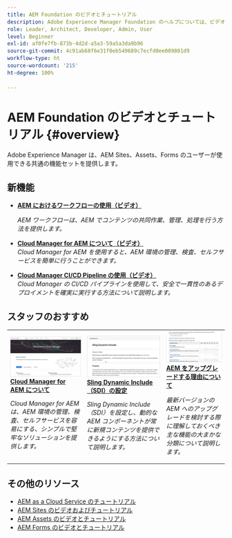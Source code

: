```yaml
---
title: AEM Foundation のビデオとチュートリアル
description: Adobe Experience Manager Foundation のヘルプについては、ビデオとチュートリアルをご覧ください。
role: Leader, Architect, Developer, Admin, User
level: Beginner
exl-id: af0fe7fb-873b-4d2d-a5a3-59a5a3da9b96
source-git-commit: 4c91ab68f6e31f0eb549689c7ecfd0ee009801d9
workflow-type: ht
source-wordcount: '215'
ht-degree: 100%

---
```


# AEM Foundation のビデオとチュートリアル {#overview}

Adobe Experience Manager は、AEM Sites、Assets、Forms のユーザーが使用できる共通の機能セットを提供します。

<div id="whats-new-section">

## 新機能

* **[AEM におけるワークフローの使用（ビデオ）](./workflow/use-workflow.md)**

   *AEM ワークフローは、AEM でコンテンツの共同作業、管理、処理を行う方法を提供します。*

* **[Cloud Manager for AEM について（ビデオ）](./cloud-manager/understand-cloud-manager-for-aem.md)**\
   *Cloud Manager for AEM を使用すると、AEM 環境の管理、検査、セルフサービスを簡単に行うことができます。*

* **[Cloud Manager CI/CD Pipeline の使用（ビデオ）](./cloud-manager/use-the-cicd-pipeline-in-cloud-manager-for-aem.md)**\
   *Cloud Manager の CI/CD パイプラインを使用して、安全で一貫性のあるデプロイメントを確実に実行する方法について説明します。*

</div>

<div id="recs-overview-body-1"></div>
<div id="recs-overview-body-2"></div>
<div id="recs-overview-body-3"></div>
<div id="recs-overview-body-4"></div>
<div id="recs-overview-body-5"></div>
<div id="recs-overview-body-6"></div>

<div id="staff-picks-section">

## スタッフのおすすめ

<table>
<tr>
  <td>
    <a href="./cloud-manager/understand-cloud-manager-for-aem.md">
    <img alt="Cloud Manager for AEM について" src="./cloud-manager/assets/understand-cloud-manager-for-aem/thumbnail.png" />
    </a>
    <div>
     <a href="./cloud-manager/understand-cloud-manager-for-aem.md">
 <strong>Cloud Manager for AEM について</strong>
 </a>
    </div>
    <p>
    <em>Cloud Manager for AEM は、AEM 環境の管理、検査、セルフサービスを容易にする、シンプルで堅牢なソリューションを提供します。</em>
    <p>
  </td>
   <td>
    <a href="./development/set-up-sling-dynamic-include.md">
    <img alt="Sling Dynamic Include（SDI）の設定" src="./development/assets/set-up-sling-dynamic-include/thumbnail.png" />
    </a>
     <div>
     <a href="./development/set-up-sling-dynamic-include.md">
 <strong>Sling Dynamic Include（SDI）の設定</strong>
 </a>
    </div>
    <p>
    <em>Sling Dynamic Include（SDI）を設定し、動的な AEM コンポーネントが常に新規コンテンツを提供できるようにする方法について説明します。</em>
    <p>
  </td>
  <td>
    <a href="./administration/understand-reasons-to-upgrade.md">
    <img alt="AEM をアップグレードする理由について" src="./administration/assets/understand-reasons-to-upgrade/thumbnail.png" />
    </a>
    <div>
    <a href="./administration/understand-reasons-to-upgrade.md">
 <strong>AEM をアップグレードする理由について</strong>
 </a>
    </div>
    <p>
    <em>最新バージョンの AEM へのアップグレードを検討する際に理解しておくべき主な機能の大まかな分類について説明します。</em>
    </p>
  </td>
</tr>
</table>

</div>

## その他のリソース

* [AEM as a Cloud Service のチュートリアル](/help/cloud-service/overview.md)
* [AEM Sites のビデオおよびチュートリアル](/help/sites/overview.md)
* [AEM Assets のビデオとチュートリアル](/help/assets/overview.md)
* [AEM Forms のビデオとチュートリアル](/help/forms/overview.md)
